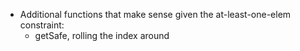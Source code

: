 * Additional functions that make sense given the at-least-one-elem constraint:
    * getSafe, rolling the index around
